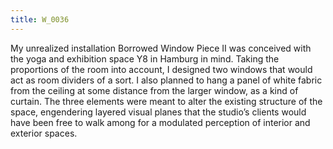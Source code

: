 ```yaml
---
title: W_0036
---
```

My unrealized installation Borrowed Window Piece II was conceived with the yoga and exhibition space Y8 in Hamburg in mind. Taking the proportions of the room into account, I designed two windows that would act as room dividers of a sort. I also planned to hang a panel of white fabric from the ceiling at some distance from the larger window, as a kind of curtain. The three elements were meant to alter the existing structure of the space, engendering layered visual planes that the studio’s clients would have been free to walk among for a modulated perception of interior and exterior spaces.